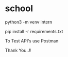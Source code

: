 # school


python3 -m venv intern

pip install -r requirements.txt

To Test API's use Postman

Thank You..!!
